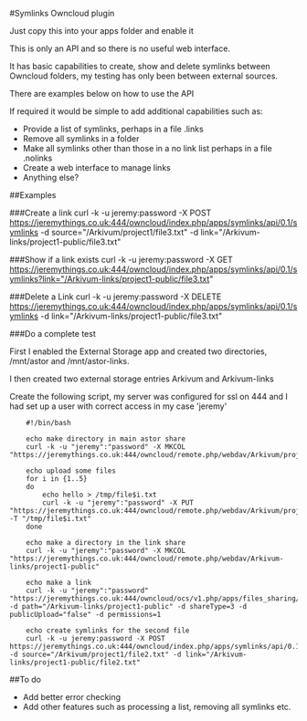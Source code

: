 #Symlinks Owncloud plugin

Just copy this into your apps folder and enable it

This is only an API and so there is no useful web interface.

It has basic capabilities to create, show and delete symlinks between Owncloud folders, my testing has only been between external sources.

There are examples below on how to use the API

If required it would be simple to add additional capabilities such as:

*   Provide a list of symlinks, perhaps in a file .links
*   Remove all symlinks in a folder
*   Make all symlinks other than those in a no link list perhaps in a file .nolinks
*   Create a web interface to manage links
*   Anything else?

##Examples

###Create a link
curl -k -u jeremy:password -X POST https://jeremythings.co.uk:444/owncloud/index.php/apps/symlinks/api/0.1/symlinks -d source="/Arkivum/project1/file3.txt" -d link="/Arkivum-links/project1-public/file3.txt"

###Show if a link exists
curl -k -u jeremy:password -X GET https://jeremythings.co.uk:444/owncloud/index.php/apps/symlinks/api/0.1/symlinks?link="/Arkivum-links/project1-public/file3.txt"

###Delete a Link
curl -k -u jeremy:password -X DELETE https://jeremythings.co.uk:444/owncloud/index.php/apps/symlinks/api/0.1/symlinks -d link="/Arkivum-links/project1-public/file3.txt"

###Do a complete test

First I enabled the External Storage app and created two directories, /mnt/astor and /mnt/astor-links.

I then created two external storage entries Arkivum and Arkivum-links

Create the following script, my server was configured for ssl on 444 and I had set up a user with correct access in my case 'jeremy'

```
	#!/bin/bash

	echo make directory in main astor share
	curl -k -u "jeremy":"password" -X MKCOL "https://jeremythings.co.uk:444/owncloud/remote.php/webdav/Arkivum/project1"

	echo upload some files
	for i in {1..5}
	do
		echo hello > /tmp/file$i.txt
		curl -k -u "jeremy":"password" -X PUT "https://jeremythings.co.uk:444/owncloud/remote.php/webdav/Arkivum/project1/" -T "/tmp/file$i.txt"
	done

	echo make a directory in the link share
	curl -k -u "jeremy":"password" -X MKCOL "https://jeremythings.co.uk:444/owncloud/remote.php/webdav/Arkivum-links/project1-public"

	echo make a link
	curl -k -u "jeremy":"password" "https://jeremythings.co.uk:444/owncloud/ocs/v1.php/apps/files_sharing/api/v1/shares" -d path="/Arkivum-links/project1-public" -d shareType=3 -d publicUpload="false" -d permissions=1

	echo create symlinks for the second file
	curl -k -u jeremy:password -X POST https://jeremythings.co.uk:444/owncloud/index.php/apps/symlinks/api/0.1/symlinks -d source="/Arkivum/project1/file2.txt" -d link="/Arkivum-links/project1-public/file2.txt"
```

##To do

*   Add better error checking
*   Add other features such as processing a list, removing all symlinks etc.

